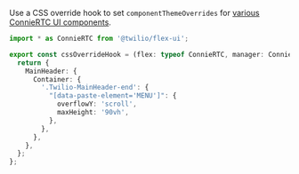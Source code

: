 Use a CSS override hook to set `componentThemeOverrides` for [various ConnieRTC UI components](https://assets.flex.twilio.com/docs/releases/flex-ui/2.1.0/theming/Theme/).

```ts
import * as ConnieRTC from '@twilio/flex-ui';

export const cssOverrideHook = (flex: typeof ConnieRTC, manager: ConnieRTC.Manager) => {
  return {
    MainHeader: {
      Container: {
        '.Twilio-MainHeader-end': {
          "[data-paste-element='MENU']": {
            overflowY: 'scroll',
            maxHeight: '90vh',
          },
        },
      },
    },
  };
};
```